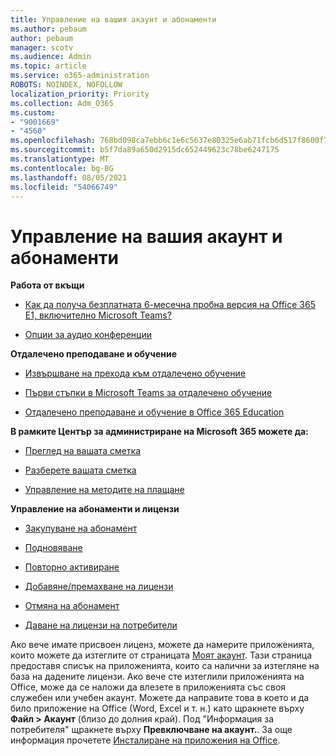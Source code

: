 ```yaml
---
title: Управление на вашия акаунт и абонаменти
ms.author: pebaum
author: pebaum
manager: scotv
ms.audience: Admin
ms.topic: article
ms.service: o365-administration
ROBOTS: NOINDEX, NOFOLLOW
localization_priority: Priority
ms.collection: Adm_O365
ms.custom:
- "9001669"
- "4560"
ms.openlocfilehash: 768bd098ca7ebb6c1e6c5637e80325e6ab71fcb6d517f8600f7a42f00db478c8
ms.sourcegitcommit: b5f7da89a650d2915dc652449623c78be6247175
ms.translationtype: MT
ms.contentlocale: bg-BG
ms.lasthandoff: 08/05/2021
ms.locfileid: "54066749"
---
```

# <a name="manage-your-account-and-subscriptions"></a>Управление на вашия акаунт и абонаменти

**Работа от вкъщи**
- [Как да получа безплатната 6-месечна пробна версия на Office 365 E1, включително Microsoft Teams?](https://docs.microsoft.com/MicrosoftTeams/e1-trial-license)

- [Опции за аудио конференции](https://docs.microsoft.com/alchemyinsights/options-for-audio-conferencing)

**Отдалечено преподаване и обучение**

- [Извършване на прехода към отдалечено обучение](https://www.microsoft.com/education/remote-learning)

- [Първи стъпки в Microsoft Teams за отдалечено обучение](https://docs.microsoft.com/MicrosoftTeams/remote-learning-edu)

- [Отдалечено преподаване и обучение в Office 365 Education](https://docs.microsoft.com/MicrosoftTeams/remote-learning-edu)

**В рамките Център за администриране на Microsoft 365 можете да:** 

- [Преглед на вашата сметка](https://docs.microsoft.com/microsoft-365/commerce/billing-and-payments/view-your-bill-or-invoice) 

- [Разберете вашата сметка](https://docs.microsoft.com/microsoft-365/commerce/billing-and-payments/understand-your-invoice)

- [Управление на методите на плащане](https://docs.microsoft.com/microsoft-365/commerce/billing-and-payments/manage-payment-methods)

**Управление на абонаменти и лицензи** 

- [Закупуване на абонамент](https://docs.microsoft.com/microsoft-365/commerce/subscriptions/upgrade-to-different-plan)

- [Подновяване](https://docs.microsoft.com/microsoft-365/commerce/subscriptions/renew-your-subscription) 

- [Повторно активиране](https://docs.microsoft.com/microsoft-365/commerce/subscriptions/reactivate-your-subscription)

- [Добавяне/премахване на лицензи](https://docs.microsoft.com/microsoft-365/commerce/licenses/buy-licenses)

- [Отмяна на абонамент](https://docs.microsoft.com/microsoft-365/commerce/subscriptions/cancel-your-subscription)

- [Даване на лицензи на потребители](https://docs.microsoft.com/microsoft-365/admin/manage/assign-licenses-to-users)

Ако вече имате присвоен лиценз, можете да намерите приложенията, които можете да изтеглите от страницата [Моят акаунт](https://portal.office.com/account/#installs). Тази страница предоставя списък на приложенията, които са налични за изтегляне на база на дадените лицензи. Ако вече сте изтеглили приложенията на Office, може да се наложи да влезете в приложенията със своя служебен или учебен акаунт. Можете да направите това в което и да било приложение на Office (Word, Excel и т. н.) като щракнете върху **Файл > Акаунт** (близо до долния край). Под "Информация за потребителя" щракнете върху **Превключване на акаунт.**. За още информация прочетете [Инсталиране на приложения на Office](https://docs.microsoft.com/microsoft-365/admin/setup/install-applications). 
